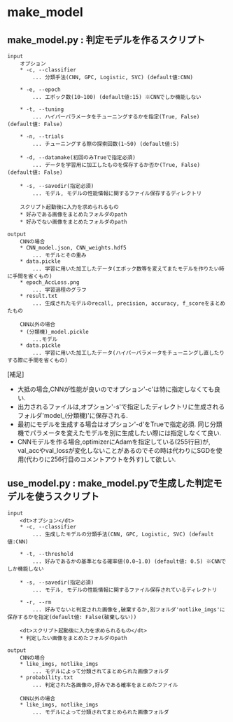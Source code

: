 # make_model
## make_model.py : 判定モデルを作るスクリプト
    input 
        オプション
        * -c, --classifier
            ... 分類手法(CNN, GPC, Logistic, SVC) (default値:CNN)

        * -e, --epoch
            ... エポック数(10~100) (default値:15) ※CNNでしか機能しない

        * -t, --tuning
            ... ハイパーパラメータをチューニングするかを指定(True, False) (default値: False)

        * -n, --trials
            ... チューニングする際の探索回数(1~50) (default値:5)

        * -d, --datamake(初回のみTrueで指定必須)
            ... データを学習用に加工したものを保存するか否か(True, False) (default値: False)

        * -s, --savedir(指定必須)
            ... モデル, モデルの性能情報に関するファイル保存するディレクトリ

        スクリプト起動後に入力を求められるもの
        * 好みである画像をまとめたフォルダのpath
        * 好みでない画像をまとめたフォルダのpath

    output
        CNNの場合
        * CNN_model.json, CNN_weights.hdf5
            ... モデルとその重み
        * data.pickle
            ... 学習に用いた加工したデータ(エポック数等を変えてまたモデルを作りたい時に手間を省くもの)
        * epoch_AccLoss.png
            ... 学習過程のグラフ
        * result.txt
            ... 生成されたモデルのrecall, precision, accuracy, f_scoreをまとめたもの

        CNN以外の場合
        * (分類機)_model.pickle
            ...モデル
        * data.pickle
            ... 学習に用いた加工したデータ(ハイパーパラメータをチューニングし直したりする際に手間を省くもの)

[補足]
* 大抵の場合,CNNが性能が良いのでオプション'-c'は特に指定しなくても良い.
* 出力されるファイルは,オプション'-s'で指定したディレクトリに生成されるフォルダ'model_(分類機)'に保存される.
* 最初にモデルを生成する場合はオプション'-d'をTrueで指定必須. 同じ分類機でパラメータを変えたモデルを別に生成したい際には指定しなくて良い.
* CNNモデルを作る場合,optimizerにAdamを指定している(255行目)が, val_accやval_lossが変化しないことがあるのでその時は代わりにSGDを使用(代わりに256行目のコメントアウトを外す)して欲しい.

## use_model.py : make_model.pyで生成した判定モデルを使うスクリプト
    input
        <dt>オプション</dt>
        * -c, --classifier
            ... 生成したモデルの分類手法(CNN, GPC, Logistic, SVC) (default値:CNN)

        * -t, --threshold
            ... 好みであるかの基準となる確率値(0.0~1.0) (default値: 0.5) ※CNNでしか機能しない

        * -s, --savedir(指定必須)
            ... モデル, モデルの性能情報に関するファイル保存されているディレクトリ

        * -r, --rm
            ... 好みでないと判定された画像を,破棄するか,別フォルダ'notlike_imgs'に保存するかを指定(default値: False(破棄しない))

        <dt>スクリプト起動後に入力を求められるもの</dt>
        * 判定したい画像をまとめたフォルダのpath

    output
        CNNの場合
        * like_imgs, notlike_imgs
            ... モデルによって分類されてまとめられた画像フォルダ
        * probability.txt
            ... 判定された各画像の,好みである確率をまとめたファイル

        CNN以外の場合
        * like_imgs, notlike_imgs
            ... モデルによって分類されてまとめられた画像フォルダ
